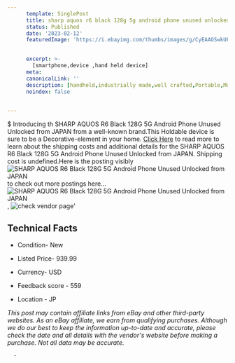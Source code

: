 ```yaml
---
      template: SinglePost
      title: sharp aquos r6 black 128g 5g android phone unused unlocked from japan
      status: Published
      date: '2023-02-12'
      featuredImage: 'https://i.ebayimg.com/thumbs/images/g/CyEAAOSwkUFiJgC8/s-l225.jpg'
       

      excerpt: >-
        [smartphone,device ,hand held device]
      meta:
      canonicalLink: ''
      description: [handheld,industrially made,well crafted,Portable,Mobile,Compact,Convenient,Lightweight,Maneuverable,Man-portable,Miniature,Carriable,Hand-held,Light,Holdable,Transportable,Mobile device,Pocket-sized,On-the-go,Wireless,Cordless,Compact size,Convenient size, smartphone,device ,hand held device]
      noindex: false
      

---
```

$
      Introducing th SHARP AQUOS R6 Black 128G 5G Android Phone Unused Unlocked from JAPAN from a well-known brand.This Holdable device  is sure to be a Decorative-element in your home. [Click Here](https://www.ebay.com/itm/185328941588?hash=item2b26773a14%3Ag%3ACyEAAOSwkUFiJgC8&mkevt=1&mkcid=1&mkrid=711-53200-19255-0&campid=%253CePNCampaignId%253E&customid=%253CreferenceId%253E&toolid=10049) to read more to learn about the shipping costs and additional details for the SHARP AQUOS R6 Black 128G 5G Android Phone Unused Unlocked from JAPAN. Shipping cost is undefined.Here is the posting visibly ![SHARP AQUOS R6 Black 128G 5G Android Phone Unused Unlocked from JAPAN](https://i.ebayimg.com/thumbs/images/g/CyEAAOSwkUFiJgC8/s-l225.jpg) to check out more postings here... ![SHARP AQUOS R6 Black 128G 5G Android Phone Unused Unlocked from JAPAN](https://i.ebayimg.com/images/g/CyEAAOSwkUFiJgC8/s-l500.jpg), ![check vendor page](https://origin-galleryplus.ebayimg.com/ws/web/185328941588_2_0_1/225x225.jpg,https://origin-galleryplus.ebayimg.com/ws/web/185328941588_3_0_1/225x225.jpg,https://origin-galleryplus.ebayimg.com/ws/web/185328941588_4_0_1/225x225.jpg,https://origin-galleryplus.ebayimg.com/ws/web/185328941588_5_0_1/225x225.jpg,https://origin-galleryplus.ebayimg.com/ws/web/185328941588_6_0_1/225x225.jpg,https://origin-galleryplus.ebayimg.com/ws/web/185328941588_7_0_1/225x225.jpg,https://origin-galleryplus.ebayimg.com/ws/web/185328941588_8_0_1/225x225.jpg,https://origin-galleryplus.ebayimg.com/ws/web/185328941588_9_0_1/225x225.jpg,https://origin-galleryplus.ebayimg.com/ws/web/185328941588_10_0_1/225x225.jpg,https://origin-galleryplus.ebayimg.com/ws/web/185328941588_11_0_1/225x225.jpg)'

      

 ## Technical Facts 



     
      

 - Condition- New 


      

 - Listed Price- 939.99 


      

 - Currency- USD 


      

 - Feedback score - 559 


      

 - Location - JP 


      
      

 *_This post may contain affiliate links from eBay and other third-party websites. As an eBay affiliate, we earn from qualifying purchases. Although we do our best to keep the information up-to-date and accurate, please check the date and all details with the vendor's website before making a purchase. Not all data may be accurate._*




      -
